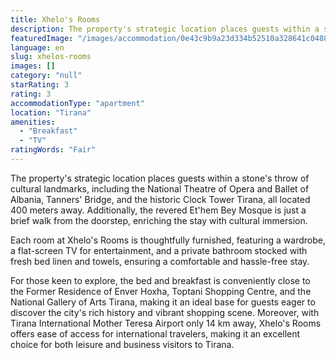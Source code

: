 ```yaml
---
title: Xhelo's Rooms
description: The property's strategic location places guests within a stone's throw of cultural landmarks, including the National Theatre of Opera and Ballet of Albania, Tan
featuredImage: "/images/accommodation/0e43c9b9a23d334b52510a328641c048847226bc.png"
language: en
slug: xhelos-rooms
images: []
category: "null"
starRating: 3
rating: 3
accommodationType: "apartment"
location: "Tirana"
amenities:
  - "Breakfast"
  - "TV"
ratingWords: "Fair"
---
```


The property's strategic location places guests within a stone's throw of cultural landmarks, including the National Theatre of Opera and Ballet of Albania, Tanners' Bridge, and the historic Clock Tower Tirana, all located 400 meters away. Additionally, the revered Et'hem Bey Mosque is just a brief walk from the doorstep, enriching the stay with cultural immersion.

Each room at Xhelo's Rooms is thoughtfully furnished, featuring a wardrobe, a flat-screen TV for entertainment, and a private bathroom stocked with fresh bed linen and towels, ensuring a comfortable and hassle-free stay.

For those keen to explore, the bed and breakfast is conveniently close to the Former Residence of Enver Hoxha, Toptani Shopping Centre, and the National Gallery of Arts Tirana, making it an ideal base for guests eager to discover the city's rich history and vibrant shopping scene. Moreover, with Tirana International Mother Teresa Airport only 14 km away, Xhelo's Rooms offers ease of access for international travelers, making it an excellent choice for both leisure and business visitors to Tirana.

